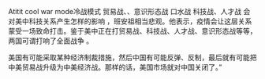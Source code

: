 Atitit cool war mode冷战模式 贸易战、、意识形态战 口水战
科技战、人才战
会对美中科技关系产生怎样的影响 ，班安祖相当悲观。他表示，疫情会让这层关系蒙受一场致命打击。鉴于美中正在打贸易战、科技战、人才战、意识形态战等等，两国可谓打响了全面战争 。

美国有可能采取某种经济制裁措施，然后中国有可能反弹、反制，最后就有可能把中美贸易战升级为中美经济战。那样的话，美国市场就对中国关闭了。”
